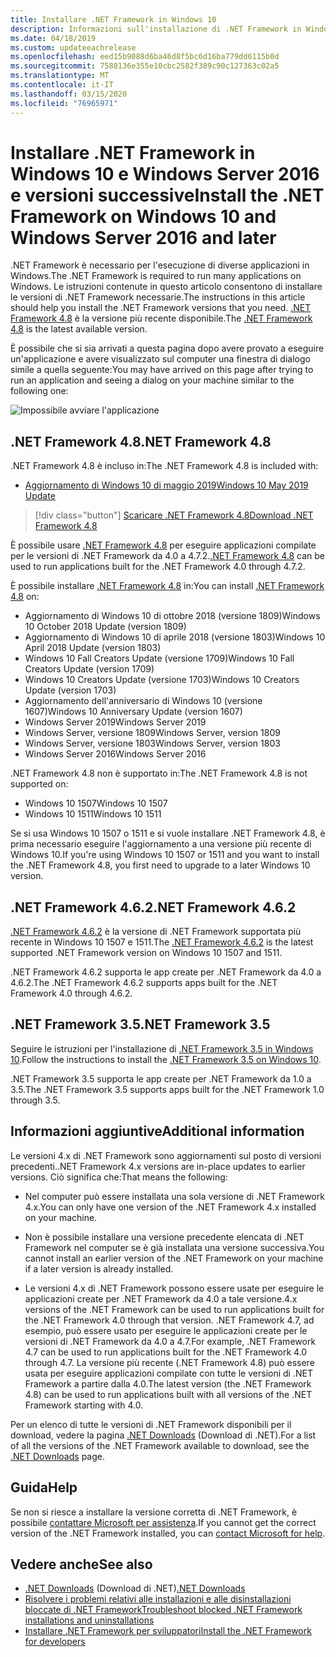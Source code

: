```yaml
---
title: Installare .NET Framework in Windows 10
description: Informazioni sull'installazione di .NET Framework in Windows 10 o Windows Server 2016.
ms.date: 04/18/2019
ms.custom: updateeachrelease
ms.openlocfilehash: eed15b9088d6ba46d8f5bc6d16ba779dd6115b0d
ms.sourcegitcommit: 7588136e355e10cbc2582f389c90c127363c02a5
ms.translationtype: MT
ms.contentlocale: it-IT
ms.lasthandoff: 03/15/2020
ms.locfileid: "76965971"
---
```

# <a name="install-the-net-framework-on-windows-10-and-windows-server-2016-and-later"></a><span data-ttu-id="757b1-103">Installare .NET Framework in Windows 10 e Windows Server 2016 e versioni successive</span><span class="sxs-lookup"><span data-stu-id="757b1-103">Install the .NET Framework on Windows 10 and Windows Server 2016 and later</span></span>

<span data-ttu-id="757b1-104">.NET Framework è necessario per l'esecuzione di diverse applicazioni in Windows.</span><span class="sxs-lookup"><span data-stu-id="757b1-104">The .NET Framework is required to run many applications on Windows.</span></span> <span data-ttu-id="757b1-105">Le istruzioni contenute in questo articolo consentono di installare le versioni di .NET Framework necessarie.</span><span class="sxs-lookup"><span data-stu-id="757b1-105">The instructions in this article should help you install the .NET Framework versions that you need.</span></span> <span data-ttu-id="757b1-106">[.NET Framework 4.8](https://github.com/Microsoft/dotnet/tree/master/releases/net48) è la versione più recente disponibile.</span><span class="sxs-lookup"><span data-stu-id="757b1-106">The [.NET Framework 4.8](https://github.com/Microsoft/dotnet/tree/master/releases/net48) is the latest available version.</span></span>

<span data-ttu-id="757b1-107">È possibile che si sia arrivati a questa pagina dopo avere provato a eseguire un'applicazione e avere visualizzato sul computer una finestra di dialogo simile a quella seguente:</span><span class="sxs-lookup"><span data-stu-id="757b1-107">You may have arrived on this page after trying to run an application and seeing a dialog on your machine similar to the following one:</span></span>

![Impossibile avviare l'applicazione](./media/this-application-could-not-be-started.png)

## <a name="net-framework-48"></a><span data-ttu-id="757b1-109">.NET Framework 4.8</span><span class="sxs-lookup"><span data-stu-id="757b1-109">.NET Framework 4.8</span></span>

<span data-ttu-id="757b1-110">.NET Framework 4.8 è incluso in:</span><span class="sxs-lookup"><span data-stu-id="757b1-110">The .NET Framework 4.8 is included with:</span></span>

- [<span data-ttu-id="757b1-111">Aggiornamento di Windows 10 di maggio 2019</span><span class="sxs-lookup"><span data-stu-id="757b1-111">Windows 10 May 2019 Update</span></span>](https://support.microsoft.com/help/4028685/windows-10-get-the-update)

> [!div class="button"]
> [<span data-ttu-id="757b1-112">Scaricare .NET Framework 4.8</span><span class="sxs-lookup"><span data-stu-id="757b1-112">Download .NET Framework 4.8</span></span>](https://dotnet.microsoft.com/download/dotnet-framework/net48)

<span data-ttu-id="757b1-113">È possibile usare [.NET Framework 4.8](https://dotnet.microsoft.com/download/dotnet-framework/net48) per eseguire applicazioni compilate per le versioni di .NET Framework da 4.0 a 4.7.2.</span><span class="sxs-lookup"><span data-stu-id="757b1-113">[.NET Framework 4.8](https://dotnet.microsoft.com/download/dotnet-framework/net48) can be used to run applications built for the .NET Framework 4.0 through 4.7.2.</span></span>

<span data-ttu-id="757b1-114">È possibile installare [.NET Framework 4.8](https://dotnet.microsoft.com/download/dotnet-framework/net48) in:</span><span class="sxs-lookup"><span data-stu-id="757b1-114">You can install [.NET Framework 4.8](https://dotnet.microsoft.com/download/dotnet-framework/net48) on:</span></span>

- <span data-ttu-id="757b1-115">Aggiornamento di Windows 10 di ottobre 2018 (versione 1809)</span><span class="sxs-lookup"><span data-stu-id="757b1-115">Windows 10 October 2018 Update (version 1809)</span></span>
- <span data-ttu-id="757b1-116">Aggiornamento di Windows 10 di aprile 2018 (versione 1803)</span><span class="sxs-lookup"><span data-stu-id="757b1-116">Windows 10 April 2018 Update (version 1803)</span></span>
- <span data-ttu-id="757b1-117">Windows 10 Fall Creators Update (versione 1709)</span><span class="sxs-lookup"><span data-stu-id="757b1-117">Windows 10 Fall Creators Update (version 1709)</span></span>
- <span data-ttu-id="757b1-118">Windows 10 Creators Update (versione 1703)</span><span class="sxs-lookup"><span data-stu-id="757b1-118">Windows 10 Creators Update (version 1703)</span></span>
- <span data-ttu-id="757b1-119">Aggiornamento dell'anniversario di Windows 10 (versione 1607)</span><span class="sxs-lookup"><span data-stu-id="757b1-119">Windows 10 Anniversary Update (version 1607)</span></span>
- <span data-ttu-id="757b1-120">Windows Server 2019</span><span class="sxs-lookup"><span data-stu-id="757b1-120">Windows Server 2019</span></span>
- <span data-ttu-id="757b1-121">Windows Server, versione 1809</span><span class="sxs-lookup"><span data-stu-id="757b1-121">Windows Server, version 1809</span></span>
- <span data-ttu-id="757b1-122">Windows Server, versione 1803</span><span class="sxs-lookup"><span data-stu-id="757b1-122">Windows Server, version 1803</span></span>
- <span data-ttu-id="757b1-123">Windows Server 2016</span><span class="sxs-lookup"><span data-stu-id="757b1-123">Windows Server 2016</span></span>

<span data-ttu-id="757b1-124">.NET Framework 4.8 non è supportato in:</span><span class="sxs-lookup"><span data-stu-id="757b1-124">The .NET Framework 4.8 is not supported on:</span></span>

- <span data-ttu-id="757b1-125">Windows 10 1507</span><span class="sxs-lookup"><span data-stu-id="757b1-125">Windows 10 1507</span></span>
- <span data-ttu-id="757b1-126">Windows 10 1511</span><span class="sxs-lookup"><span data-stu-id="757b1-126">Windows 10 1511</span></span>

<span data-ttu-id="757b1-127">Se si usa Windows 10 1507 o 1511 e si vuole installare .NET Framework 4.8, è prima necessario eseguire l'aggiornamento a una versione più recente di Windows 10.</span><span class="sxs-lookup"><span data-stu-id="757b1-127">If you're using Windows 10 1507 or 1511 and you want to install the .NET Framework 4.8, you first need to upgrade to a later Windows 10 version.</span></span>

## <a name="net-framework-462"></a><span data-ttu-id="757b1-128">.NET Framework 4.6.2</span><span class="sxs-lookup"><span data-stu-id="757b1-128">.NET Framework 4.6.2</span></span>

<span data-ttu-id="757b1-129">[.NET Framework 4.6.2](https://dotnet.microsoft.com/download/dotnet-framework/net462) è la versione di .NET Framework supportata più recente in Windows 10 1507 e 1511.</span><span class="sxs-lookup"><span data-stu-id="757b1-129">The [.NET Framework 4.6.2](https://dotnet.microsoft.com/download/dotnet-framework/net462) is the latest supported .NET Framework version on Windows 10 1507 and 1511.</span></span>

<span data-ttu-id="757b1-130">.NET Framework 4.6.2 supporta le app create per .NET Framework da 4.0 a 4.6.2.</span><span class="sxs-lookup"><span data-stu-id="757b1-130">The .NET Framework 4.6.2 supports apps built for the .NET Framework 4.0 through 4.6.2.</span></span>

## <a name="net-framework-35"></a><span data-ttu-id="757b1-131">.NET Framework 3.5</span><span class="sxs-lookup"><span data-stu-id="757b1-131">.NET Framework 3.5</span></span>

<span data-ttu-id="757b1-132">Seguire le istruzioni per l'installazione di [.NET Framework 3.5 in Windows 10](dotnet-35-windows-10.md).</span><span class="sxs-lookup"><span data-stu-id="757b1-132">Follow the instructions to install the [.NET Framework 3.5 on Windows 10](dotnet-35-windows-10.md).</span></span>

<span data-ttu-id="757b1-133">.NET Framework 3.5 supporta le app create per .NET Framework da 1.0 a 3.5.</span><span class="sxs-lookup"><span data-stu-id="757b1-133">The .NET Framework 3.5 supports apps built for the .NET Framework 1.0 through 3.5.</span></span>

## <a name="additional-information"></a><span data-ttu-id="757b1-134">Informazioni aggiuntive</span><span class="sxs-lookup"><span data-stu-id="757b1-134">Additional information</span></span>

<span data-ttu-id="757b1-135">Le versioni 4.x di .NET Framework sono aggiornamenti sul posto di versioni precedenti.</span><span class="sxs-lookup"><span data-stu-id="757b1-135">.NET Framework 4.x versions are in-place updates to earlier versions.</span></span> <span data-ttu-id="757b1-136">Ciò significa che:</span><span class="sxs-lookup"><span data-stu-id="757b1-136">That means the following:</span></span>

- <span data-ttu-id="757b1-137">Nel computer può essere installata una sola versione di .NET Framework 4.x.</span><span class="sxs-lookup"><span data-stu-id="757b1-137">You can only have one version of the .NET Framework 4.x installed on your machine.</span></span>

- <span data-ttu-id="757b1-138">Non è possibile installare una versione precedente elencata di .NET Framework nel computer se è già installata una versione successiva.</span><span class="sxs-lookup"><span data-stu-id="757b1-138">You cannot install an earlier version of the .NET Framework on your machine if a later version is already installed.</span></span>

- <span data-ttu-id="757b1-139">Le versioni 4.x di .NET Framework possono essere usate per eseguire le applicazioni create per .NET Framework da 4.0 a tale versione.</span><span class="sxs-lookup"><span data-stu-id="757b1-139">4.x versions of the .NET Framework can be used to run applications built for the .NET Framework 4.0 through that version.</span></span> <span data-ttu-id="757b1-140">.NET Framework 4.7, ad esempio, può essere usato per eseguire le applicazioni create per le versioni di .NET Framework da 4.0 a 4.7.</span><span class="sxs-lookup"><span data-stu-id="757b1-140">For example, .NET Framework 4.7 can be used to run applications built for the .NET Framework 4.0 through 4.7.</span></span> <span data-ttu-id="757b1-141">La versione più recente (.NET Framework 4.8) può essere usata per eseguire applicazioni compilate con tutte le versioni di .NET Framework a partire dalla 4.0.</span><span class="sxs-lookup"><span data-stu-id="757b1-141">The latest version (the .NET Framework 4.8) can be used to run applications built with all versions of the .NET Framework starting with 4.0.</span></span>

<span data-ttu-id="757b1-142">Per un elenco di tutte le versioni di .NET Framework disponibili per il download, vedere la pagina [.NET Downloads](https://dotnet.microsoft.com/download) (Download di .NET).</span><span class="sxs-lookup"><span data-stu-id="757b1-142">For a list of all the versions of the .NET Framework available to download, see the [.NET Downloads](https://dotnet.microsoft.com/download) page.</span></span>

## <a name="help"></a><span data-ttu-id="757b1-143">Guida</span><span class="sxs-lookup"><span data-stu-id="757b1-143">Help</span></span>

<span data-ttu-id="757b1-144">Se non si riesce a installare la versione corretta di .NET Framework, è possibile [contattare Microsoft per assistenza](mailto:dotnet-install-help@service.microsoft.com?subject=Install-Help).</span><span class="sxs-lookup"><span data-stu-id="757b1-144">If you cannot get the correct version of the .NET Framework installed, you can [contact Microsoft for help](mailto:dotnet-install-help@service.microsoft.com?subject=Install-Help).</span></span>

## <a name="see-also"></a><span data-ttu-id="757b1-145">Vedere anche</span><span class="sxs-lookup"><span data-stu-id="757b1-145">See also</span></span>

- <span data-ttu-id="757b1-146">[.NET Downloads](https://dotnet.microsoft.com/download) (Download di .NET)</span><span class="sxs-lookup"><span data-stu-id="757b1-146">[.NET Downloads](https://dotnet.microsoft.com/download)</span></span>
- [<span data-ttu-id="757b1-147">Risolvere i problemi relativi alle installazioni e alle disinstallazioni bloccate di .NET Framework</span><span class="sxs-lookup"><span data-stu-id="757b1-147">Troubleshoot blocked .NET Framework installations and uninstallations</span></span>](troubleshoot-blocked-installations-and-uninstallations.md)
- [<span data-ttu-id="757b1-148">Installare .NET Framework per sviluppatori</span><span class="sxs-lookup"><span data-stu-id="757b1-148">Install the .NET Framework for developers</span></span>](guide-for-developers.md)
